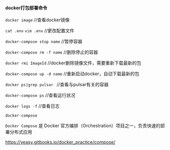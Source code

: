 #### docker打包部署命令

`docker image`   //查看docker镜像

`cat .env`
`vim .env`   //更改配置文件

`docker-compose stop name`   //暂停容器

`docker-compose rm -f name`   //删除停止的容器

`docker rmi ImageId`  //docker删除镜像文件，需要重新下载最新的包

`docker-compose up -d name`   //重新启动docker，自动下载最新的包

`docker ps|grep pulsar `   //查看与pulsar有关的容器

`docker-compose ps`   //查看运行状况

`docker logs -f`  //查看日志

`docker-compose`

`Docker Compose` 是 Docker 官方编排（Orchestration）项目之一，负责快速的部署分布式应用

https://yeasy.gitbooks.io/docker_practice/compose/